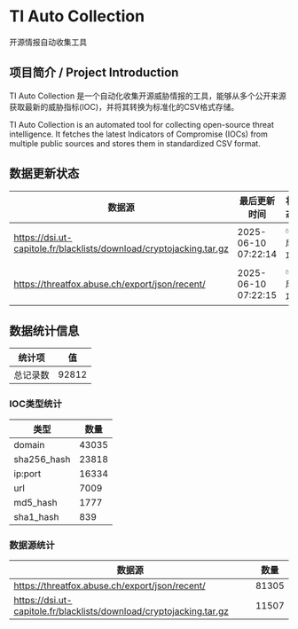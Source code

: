 # TI Auto Collection

 开源情报自动收集工具

## 项目简介 / Project Introduction

TI Auto Collection 是一个自动化收集开源威胁情报的工具，能够从多个公开来源获取最新的威胁指标(IOC)，并将其转换为标准化的CSV格式存储。

TI Auto Collection is an automated tool for collecting open-source threat intelligence. It fetches the latest Indicators of Compromise (IOCs) from multiple public sources and stores them in standardized CSV format.

## 数据更新状态

| 数据源 | 最后更新时间 | 状态 |
|--------|------------|------|
| https://dsi.ut-capitole.fr/blacklists/download/cryptojacking.tar.gz | 2025-06-10 07:22:14 | ✅ 成功 |
| https://threatfox.abuse.ch/export/json/recent/ | 2025-06-10 07:22:15 | ✅ 成功 |












































































## 数据统计信息

| 统计项 | 值 |
|--------|----|
| 总记录数 | 92812 |

### IOC类型统计

| 类型 | 数量 |
|------|------|
| domain | 43035 |
| sha256_hash | 23818 |
| ip:port | 16334 |
| url | 7009 |
| md5_hash | 1777 |
| sha1_hash | 839 |

### 数据源统计

| 数据源 | 数量 |
|--------|------|
| https://threatfox.abuse.ch/export/json/recent/ | 81305 |
| https://dsi.ut-capitole.fr/blacklists/download/cryptojacking.tar.gz | 11507 |
